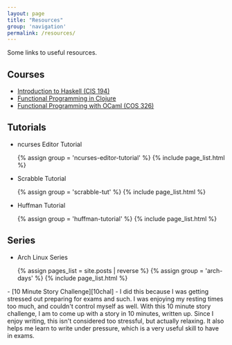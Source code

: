 ```yaml
---
layout: page
title: "Resources"
group: 'navigation'
permalink: /resources/
---
```


Some links to useful resources.

## Courses

- [Introduction to Haskell (CIS 194)][hs]
- [Functional Programming in Clojure][clj]
- [Functional Programming with OCaml (COS 326)][ml]


## Tutorials

- ncurses Editor Tutorial
<ul class="nav nav-pills">
    {% assign group = 'ncurses-editor-tutorial' %}
    {% include page_list.html %}
</ul>

- Scrabble Tutorial
<ul class='nav nav-pills'>
    {% assign group = 'scrabble-tut' %}
    {% include page_list.html %}
</ul>

- Huffman Tutorial
<ul class='nav nav-pills'>
    {% assign group = 'huffman-tutorial' %}
    {% include page_list.html %}
</ul>


## Series

- Arch Linux Series
<ul class="nav nav-pills">
    {% assign pages_list = site.posts | reverse %}
    {% assign group = 'arch-days' %}
    {% include page_list.html %}
</ul>
- [10 Minute Story Challenge][10chal] -
I did this because I was getting stressed out preparing for exams and such.
I was enjoying my resting times too much, and couldn't control myself as well.
With this 10 minute story challenge, I am to come up with a story in 10
minutes, written up. Since I enjoy writing, this isn't considered too
stressful, but actually relaxing. It also helps me learn to write under
pressure, which is a very useful skill to have in exams.




[hs]: http://www.seas.upenn.edu/~cis194/
[clj]: http://iloveponies.github.io/120-hour-epic-sax-marathon/index.html
[ml]: http://www.cs.princeton.edu/courses/archive/fall14/cos326/
[10chal]: /10-min-challenge/
